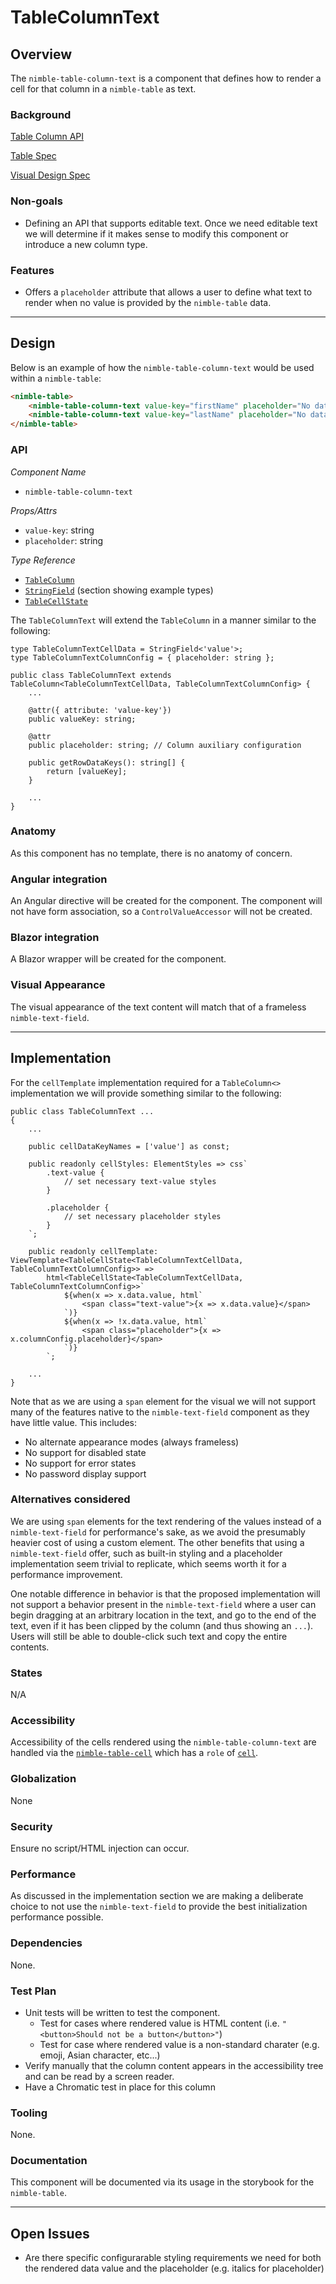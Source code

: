 # TableColumnText

## Overview

The `nimble-table-column-text` is a component that defines how to render a cell for that column in a `nimble-table` as text.

### Background

[Table Column API](../table-columns-hld.md)

[Table Spec](../README.md)

[Visual Design Spec](https://xd.adobe.com/view/5b476816-dad1-4671-b20a-efe796631c72-0e14/specs/)

### Non-goals

-   Defining an API that supports editable text. Once we need editable text we will determine if it makes sense to modify this component or introduce a new column type.

### Features

-   Offers a `placeholder` attribute that allows a user to define what text to render when no value is provided by the `nimble-table` data.

---

## Design

Below is an example of how the `nimble-table-column-text` would be used within a `nimble-table`:

```HTML
<nimble-table>
    <nimble-table-column-text value-key="firstName" placeholder="No data">First Name</nimble-table-column-text-field>
    <nimble-table-column-text value-key="lastName" placeholder="No data">Last Name</nimble-table-column-text-field>
</nimble-table>
```

### API

_Component Name_

-   `nimble-table-column-text`

_*Props/Attrs*_

-   `value-key`: string
-   `placeholder`: string

_Type Reference_

-   [`TableColumn`](../table-columns-hld.md#tablecolumn)
-   [`StringField`](https://github.com/ni/nimble/blob/main/packages/nimble-components/src/table/specs/table-data-api.md#implementation--design) (section showing example types)
-   [`TableCellState`](../table-columns-hld.md#tablecellstate-interface)

The `TableColumnText` will extend the `TableColumn` in a manner similar to the following:

```TS
type TableColumnTextCellData = StringField<'value'>;
type TableColumnTextColumnConfig = { placeholder: string };

public class TableColumnText extends TableColumn<TableColumnTextCellData, TableColumnTextColumnConfig> {
    ...

    @attr({ attribute: 'value-key'})
    public valueKey: string;

    @attr
    public placeholder: string; // Column auxiliary configuration

    public getRowDataKeys(): string[] {
        return [valueKey];
    }

    ...
}
```

### Anatomy

As this component has no template, there is no anatomy of concern.

### Angular integration

An Angular directive will be created for the component. The component will not have form association, so a `ControlValueAccessor` will not be created.

### Blazor integration

A Blazor wrapper will be created for the component.

### Visual Appearance

The visual appearance of the text content will match that of a frameless `nimble-text-field`.

---

## Implementation

For the `cellTemplate` implementation required for a `TableColumn<>` implementation we will provide something similar to the following:

```TS
public class TableColumnText ...
{
    ...

    public cellDataKeyNames = ['value'] as const;

    public readonly cellStyles: ElementStyles => css`
        .text-value {
            // set necessary text-value styles
        }

        .placeholder {
            // set necessary placeholder styles
        }
    `;

    public readonly cellTemplate: ViewTemplate<TableCellState<TableColumnTextCellData, TableColumnTextColumnConfig>> =>
        html<TableCellState<TableColumnTextCellData, TableColumnTextColumnConfig>>`
            ${when(x => x.data.value, html`
                <span class="text-value">{x => x.data.value}</span>
            `)}
            ${when(x => !x.data.value, html`
                <span class="placeholder">{x => x.columnConfig.placeholder}</span>
            `)}
        `;

    ...
}
```

Note that as we are using a `span` element for the visual we will not support many of the features native to the `nimble-text-field` component as they have little value. This includes:
- No alternate appearance modes (always frameless)
- No support for disabled state
- No support for error states
- No password display support

### Alternatives considered

We are using `span` elements for the text rendering of the values instead of a `nimble-text-field` for performance's sake, as we avoid the presumably heavier cost of using a custom element. The other benefits that using a `nimble-text-field` offer, such as built-in styling and a placeholder implementation seem trivial to replicate, which seems worth it for a performance improvement.

One notable difference in behavior is that the proposed implementation will not support a behavior present in the `nimble-text-field` where a user can begin dragging at an arbitrary location in the text, and go to the end of the text, even if it has been clipped by the column (and thus showing an `...`). Users will still be able to double-click such text and copy the entire contents.

### States

N/A

### Accessibility

Accessibility of the cells rendered using the `nimble-table-column-text` are handled via the [`nimble-table-cell`](https://github.com/ni/nimble/blob/f663c38741e731bef91aa58e8fb2d1cec653b679/packages/nimble-components/src/table/components/cell/template.ts#L6) which has a `role` of [`cell`](https://w3c.github.io/aria/#cell).

### Globalization

None

### Security

Ensure no script/HTML injection can occur.

### Performance

As discussed in the implementation section we are making a deliberate choice to not use the `nimble-text-field` to provide the best initialization performance possible.

### Dependencies

None.

### Test Plan

- Unit tests will be written to test the component.
    - Test for cases where rendered value is HTML content (i.e. `"<button>Should not be a button</button>"`)
    - Test for case where rendered value is a non-standard charater (e.g. emoji, Asian character, etc...)
- Verify manually that the column content appears in the accessibility tree and can be read by a screen reader.
- Have a Chromatic test in place for this column

### Tooling

None.

### Documentation

This component will be documented via its usage in the storybook for the `nimble-table`.

---

## Open Issues

- Are there specific configurarable styling requirements we need for both the rendered data value and the placeholder (e.g. italics for placeholder)
